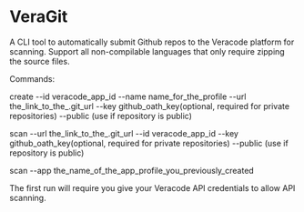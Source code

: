 # VeraGit

A CLI tool to automatically submit Github repos to the Veracode platform for scanning.
Support all non-compilable languages that only require zipping the source files.

Commands:

create --id veracode_app_id --name name_for_the_profile --url the_link_to_the_.git_url --key github_oath_key(optional, required for private repositories) --public (use if repository is public)

scan --url the_link_to_the_.git_url --id veracode_app_id --key github_oath_key(optional, required for private repositories) --public (use if repository is public)

scan --app the_name_of_the_app_profile_you_previously_created

The first run will require you give your Veracode API credentials to allow API scanning.
